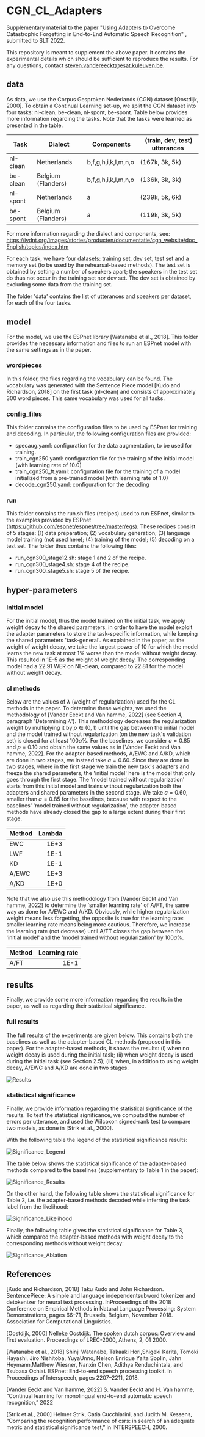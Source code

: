 # CGN_CL_Adapters
Supplementary material to the paper "Using Adapters to Overcome Catastrophic Forgetting in End-to-End Automatic Speech Recognition" , submitted to SLT 2022. 

This repository is meant to supplement the above paper. It contains the experimental details which should be sufficient to reproduce the results. For any questions, contact <steven.vandereeckt@esat.kuleuven.be>.

## data ##
As data, we use the Corpus Gesproken Nederlands (CGN) dataset [Oostdijk, 2000]. To obtain a Continual Learning set-up, we split the CGN dataset into four tasks: nl-clean, be-clean, nl-spont, be-spont. Table below provides more information regarding the tasks. Note that the tasks were learned as presented in the table. 


Task  | Dialect | Components | (train, dev, test) utterances
------------- | ------------- | ------------- | ------------- 
nl-clean | Netherlands | b,f,g,h,i,k,l,m,n,o | (167k, 3k, 5k)
be-clean | Belgium (Flanders) | b,f,g,h,i,k,l,m,n,o | (136k, 3k, 3k)
nl-spont | Netherlands | a | (239k, 5k, 6k) 
be-spont | Belgium (Flanders) | a | (119k, 3k, 5k)


For more information regarding the dialect and components, see: https://ivdnt.org/images/stories/producten/documentatie/cgn_website/doc_English/topics/index.htm 

For each task, we have four datasets: training set, dev set, test set and a memory set (to be used by the rehearsal-based methods). The test set is obtained by setting a number of speakers apart; the speakers in the test set do thus not occur in the training set nor dev set. The dev set is obtained by excluding some data from the training set. 

The folder 'data' contains the list of utterances and speakers per dataset, for each of the four tasks.

## model ## 
For the model, we use the ESPnet library [Watanabe et al., 2018]. This folder provides the necessary information and files to run an ESPnet model with the same settings as in the paper. 

### wordpieces ### 
In this folder, the files regarding the vocabulary can be found. The vocabulary was generated with the Sentence Piece model [Kudo and Richardson, 2018] on the first task (nl-clean) and consists of approximately 300 word pieces. This same vocabulary was used for all tasks.

### config_files ###
This folder contains the configuration files to be used by ESPnet for training and decoding. In particular, the following configuration files are provided:
- specaug.yaml: configuration for the data augmentation, to be used for training.
- train_cgn250.yaml: configuration file for the training of the initial model (with learning rate of 10.0)
- train_cgn250_ft.yaml: configuration file for the training of a model initialized from a pre-trained model (with learning rate of 1.0)
- decode_cgn250.yaml: configuration for the decoding

### run ### 
This folder contains the run.sh files (recipes) used to run ESPnet, similar to the examples provided by ESPnet (https://github.com/espnet/espnet/tree/master/egs). These recipes consist of 5 stages: (1) data preparation; (2) vocabulary generation; (3) language model training (not used here); (4) training of the model; (5) decoding on a test set. The folder thus contains the following files:
- run_cgn300_stage12.sh: stage 1 and 2 of the recipe.
- run_cgn300_stage4.sh: stage 4 of the recipe.
- run_cgn300_stage5.sh: stage 5 of the recipe. 

## hyper-parameters ##

### initial model ###
For the initial model, thus the model trained on the initial task, we apply weight decay to the shared parameters, in order to have the model exploit the adapter parameters to store the task-specific information, while keeping the shared parameters 'task-general'. As explained in the paper, as the weight of weight decay, we take the largest power of 10 for which the model learns the new task at most 1% worse than the model without weight decay. This resulted in 1E-5 as the weight of weight decay. The corresponding model had a 22.91 WER on NL-clean, compared to 22.81 for the model without weight decay. 


### cl methods ### 
Below are the values of $\lambda$ (weight of regularization) used for the CL methods in the paper. To determine these weights, we used the methodology of [Vander Eeckt and Van hamme, 2022] (see Section 4, paragraph 'Determining $\lambda$'). This methodology decreases the regularization weight by multiplying it by $p \in (0, 1)$ until the gap between the initial model and the model trained without regularization (on the new task's validation set) is closed for at least $100a\%$. For the baselines, we consider $a=0.85$ and $p=0.10$ and obtain the same values as in [Vander Eeckt and Van hamme, 2022]. 
For the adapter-based methods, A/EWC and A/KD, which are done in two stages, we instead take $a=0.60$. Since they are done in two stages, where in the first stage we train the new task's adapters and freeze the shared parameters, the 'initial model' here is the model that only goes through the first stage. The 'model trained without regularization' starts from this initial model and trains without regularization both the adapters and shared parameters in the second stage. 
We take $a=0.60$, smaller than $a=0.85$ for the baselines, because with respect to the baselines' 'model trained without regularization', the adapter-based methods have already closed the gap to a large extent during their first stage. 

Method | Lambda
| :--- | ---:
EWC  | 1E+3
LWF  | 1E-1
KD  | 1E-1
A/EWC | 1E+3
A/KD | 1E+0

Note that we also use this methodology from [Vander Eeckt and Van hamme, 2022] to determine the 'smaller learning rate' of A/FT, the same way as done for A/EWC and A/KD. Obviously, while higher regularization weight means less forgetting, the opposite is true for the learning rate: smaller learning rate means being more cautious. Therefore, we increase the learning rate (not decrease) until A/FT closes the gap between the 'initial model' and the 'model trained without regularization' by $100a\%$. 

Method | Learning rate
| :--- | ---:
A/FT | 1E-1

## results ## 
Finally, we provide some more information regarding the results in the paper, as well as regarding their statistical significance. 

### full results ### 

The full results of the experiments are given below. This contains both the baselines as well as the adapter-based CL methods (proposed in this paper). For the adapter-based methods, it shows the results: (i) when no weight decay is used during the initial task; (ii) when weight decay is used during the initial task (see Section 2.5); (iii) when, in addition to using weight decay, A/EWC and A/KD are done in two stages. 

![Results](https://github.com/StevenVdEeckt/CGN_CL_Adapters/blob/main/results/results/final_results.png)

### statistical significance ###

Finally, we provide information regarding the statistical significance of the results. To test the statistical significance, we computed the number of errors per utterance, and used the Wilcoxon signed-rank test to compare two models, as done in [Strik et al., 2000].

With the following table the legend of the statistical significance results:

![Significance_Legend](https://github.com/StevenVdEeckt/CGN_CL_Adapters/blob/main/results/statistical_signifcance/statistical_significance_legend.png)

The table below shows the statistical significance of the adapter-based methods compared to the baselines (supplementary to Table 1 in the paper):

![Significance_Results](https://github.com/StevenVdEeckt/CGN_CL_Adapters/blob/main/results/statistical_signifcance/statistical_significance_final_results.png)

On the other hand, the following table shows the statistical significance for Table 2, i.e. the adapter-based methods decoded while inferring the task label from the likelihood:

![Significance_Likelihood](https://github.com/StevenVdEeckt/CGN_CL_Adapters/blob/main/results/statistical_signifcance/statistical_significance_likelihood_decoding.png)

Finally, the following table gives the statistical significance for Table 3, which compared the adapter-based methods with weight decay to the corresponding methods without weight decay:

![Significance_Ablation](https://github.com/StevenVdEeckt/CGN_CL_Adapters/blob/main/results/statistical_signifcance/statistical_significance_ablation.png)


## References ##
[Kudo and Richardson, 2018] Taku Kudo and John Richardson.  SentencePiece:  A simple and language independentsubword  tokenizer  and  detokenizer  for  neural  text  processing.   InProceedings of the 2018 Conference on Empirical Methods in Natural Language Processing: System Demonstrations,  pages  66–71,  Brussels,  Belgium, November 2018. Association for Computational Linguistics.

[Oostdijk, 2000] Nelleke Oostdijk. The spoken dutch corpus: Overview and first evaluation. Proceedings of LREC-2000, Athens, 2, 01 2000.

[Watanabe et al., 2018] Shinji Watanabe, Takaaki Hori,Shigeki  Karita,  Tomoki  Hayashi,  Jiro  Nishitoba,  YuyaUnno,   Nelson  Enrique  Yalta  Soplin,   Jahn  Heymann,Matthew Wiesner, Nanxin Chen, Adithya Renduchintala, and Tsubasa Ochiai.  ESPnet: End-to-end speech processing toolkit.   In Proceedings of Interspeech,  pages 2207–2211, 2018.

[Vander Eeckt and Van hamme, 2022] S. Vander Eeckt and H. Van hamme, “Continual learning for monolingual end-to-end automatic speech recognition,” 2022

[Strik et al., 2000] Helmer Strik, Catia Cucchiarini, and Judith M. Kessens, “Comparing the recognition performance of csrs: in search of an adequate metric and statistical significance test,” in INTERSPEECH, 2000.


